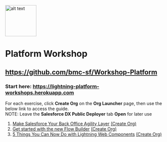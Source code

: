 <img src="https://c1.sfdcstatic.com/content/dam/web/en_us/www/images/home/logo-salesforce.svg" alt="alt text" width="100" height="100">

# Platform Workshop
## https://github.com/bmc-sf/Workshop-Platform

### Start here:  https://lightning-platform-workshops.herokuapp.com


For each exercise, click **Create Org** on the **Org Launcher** page, then use the below link to access the guide.<br/>
NOTE:  Leave the **Salesforce DX Public Deployer** tab **Open** for later use

1. [Make Salesforce Your Back Office Agility Layer](https://github.com/bmc-sf/Workshop---Platform/blob/master/Make-Salesforce-Your-Back-Office-Agility-Layer.pdf) [ (Create Org)](https://hosted-scratch.herokuapp.com/launch?template=https://github.com/mshanemc/DF17integrationWorkshops&email=required)
2. [Get started with the new Flow Builder](https://github.com/bmc-sf/Workshop---Platform/blob/master/Get-started-with-Flow-Builder.pdf) [ (Create Org)](https://hosted-scratch.herokuapp.com/launch?template=https://github.com/mshanemc/flows-simple)
3. [5 Things You Can Now Do with Lightning Web Components](https://github.com/bmc-sf/Workshop---Platform/blob/master/5-Things-You-Can-Now-Do-with-Lightning-Web-Components.pdf) [ (Create Org)](https://hosted-scratch.herokuapp.com/launch?template=https://github.com/mshanemc/lwc-workshop)


